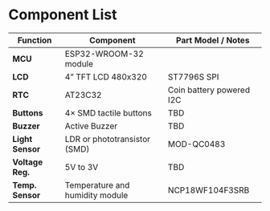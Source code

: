 
# Component List

| Function         | Component                                                          | Part Model / Notes                       |
| ---------------- | ------------------------------------------------------------------ | ---------------------------------------- |
| **MCU**          | ESP32-WROOM-32 module                                              |                                          |
| **LCD**          | 4” TFT LCD 480x320                                                 | ST7796S SPI                              |
| **RTC**          | AT23C32                                                            | Coin battery powered I2C                 |
| **Buttons**      | 4× SMD tactile buttons                                             | TBD                                      |
| **Buzzer**       | Active Buzzer                                                      | TBD                                      |
| **Light Sensor** | LDR or phototransistor (SMD)                                       | MOD-QC0483                               |
| **Voltage Reg.** | 5V to 3V                                                           | TBD                                      |
| **Temp. Sensor** | Temperature and humidity module                                    | NCP18WF104F3SRB                          |
